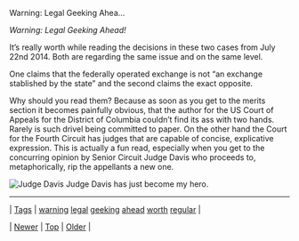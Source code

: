 <!--
title: Warning
date: 2020-06-28T15:27:00.355Z
tags: warning, legal, geeking, ahead, worth, regular
-->


Warning: Legal Geeking Ahea...

<p><em>Warning: Legal Geeking Ahead!</em></p>

<p>It&rsquo;s really worth while reading the decisions in these two cases from July 22nd 2014. Both are regarding the same issue and on the same level.</p>

<p>One claims that the federally operated exchange is not &ldquo;an exchange stablished by the state&rdquo; and the second claims the exact opposite.</p>

<p>Why should you read them? Because as soon as you get to the merits section it becomes painfully obvious, that the author for the US Court of Appeals for the District of Columbia couldn&rsquo;t find its ass with two hands. Rarely is such drivel being committed to paper. On the other hand the Court for the Fourth Circuit has judges that are capable of concise, explicative expression. This is actually a fun read, especially when you get to the concurring opinion by Senior Circuit Judge Davis who proceeds to, metaphorically, rip the appellants a new one.</p>

<p><img src="http://www.judges.org/images/mugs/davis.jpg" alt="Judge Davis"/>
Judge Davis has just become my hero.</p>

<!--BOTTOM-POST-NAVIGATION-->
---

| [Tags](tags.md) | [warning](tag-warning.md) [legal](tag-legal.md) [geeking](tag-geeking.md) [ahead](tag-ahead.md) [worth](tag-worth.md) [regular](tag-regular.md) |

| [Newer](92713468815.md) | [Top](index.md) | [Older](92720301600.md) |